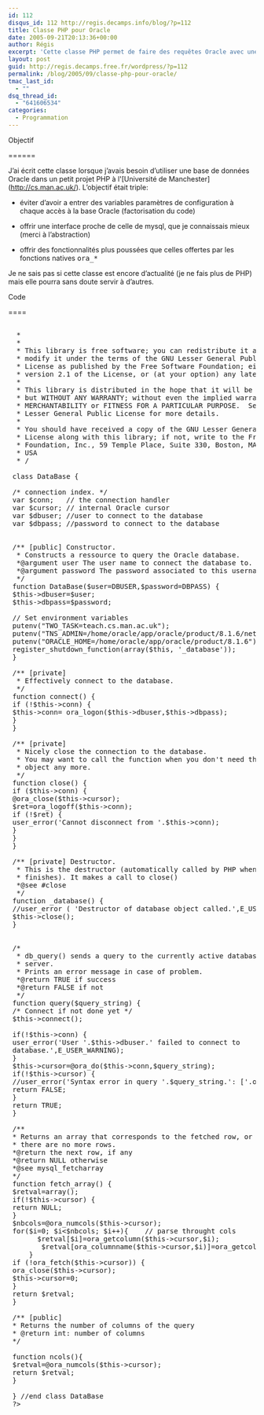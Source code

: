 ```yaml
---
id: 112
disqus_id: 112 http://regis.decamps.info/blog/?p=112
title: Classe PHP pour Oracle
date: 2005-09-21T20:13:36+00:00
author: Régis
excerpt: 'Cette classe PHP permet de faire des requêtes Oracle avec une syntaxe proche des fonctions mysql_*'
layout: post
guid: http://regis.decamps.free.fr/wordpress/?p=112
permalink: /blog/2005/09/classe-php-pour-oracle/
tmac_last_id:
  - ""
dsq_thread_id:
  - "641606534"
categories:
  - Programmation
---
```

Objectif
  
======
  
J’ai écrit cette classe lorsque j’avais besoin d’utiliser une base de données Oracle dans un petit projet PHP à l'\[Université de Manchester\] (http://cs.man.ac.uk/). L’objectif était triple:
  
* éviter d’avoir a entrer des variables paramètres de configuration à chaque accès à la base Oracle (factorisation du code)
  
* offrir une interface proche de celle de mysql, que je connaissais mieux (merci à l’abstraction)
  
* offrir des fonctionnalités plus poussées que celles offertes par les fonctions natives <tt>ora_*</tt>

Je ne sais pas si cette classe est encore d’actualité (je ne fais plus de PHP) mais elle pourra sans doute servir à d’autres.
  
Code
  
====

<pre><?
 /**
  * PHP Class to ease the access of the Oracle Database in the University
  * of Manchester.
  * It mimics the mysql_* functions.
  *
  * Copyright (C) 2003 - Regis Decamps <decamps@users.sf.net>
  *
  *
  * This library is free software; you can redistribute it and/or
  * modify it under the terms of the GNU Lesser General Public
  * License as published by the Free Software Foundation; either
  * version 2.1 of the License, or (at your option) any later version.
  *
  * This library is distributed in the hope that it will be useful,
  * but WITHOUT ANY WARRANTY; without even the implied warranty of
  * MERCHANTABILITY or FITNESS FOR A PARTICULAR PURPOSE.  See the GNU
  * Lesser General Public License for more details.
  *
  * You should have received a copy of the GNU Lesser General Public
  * License along with this library; if not, write to the Free Software
  * Foundation, Inc., 59 Temple Place, Suite 330, Boston, MA  02111-1307
  * USA
  * /
  
 class DataBase {
  
 /* connection index. */
 var $conn;   // the connection handler
 var $cursor; // internal Oracle cursor
 var $dbuser; //user to connect to the database
 var $dbpass; //password to connect to the database
  
  
 /** [public] Constructor.
  * Constructs a ressource to query the Oracle database.
  *@argument user The user name to connect the database to.
  *@argument password The password associated to this username
  */
 function DataBase($user=DBUSER,$password=DBPASS) {
 $this->dbuser=$user;
 $this->dbpass=$password;
  
 // Set environment variables
 putenv("TWO_TASK=teach.cs.man.ac.uk");
 putenv("TNS_ADMIN=/home/oracle/app/oracle/product/8.1.6/network/config/tcp_cs_man_ac_uk");
 putenv("ORACLE_HOME=/home/oracle/app/oracle/product/8.1.6");
 register_shutdown_function(array($this, '_database'));
 }
  
 /** [private]
  * Effectively connect to the database.
  */
 function connect() {
 if (!$this->conn) {
 $this->conn= ora_logon($this->dbuser,$this->dbpass);
 }
 }
  
 /** [private]
  * Nicely close the connection to the database.
  * You may want to call the function when you don't need the database
  * object any more.
  */
 function close() {
 if ($this->conn) {
 @ora_close($this->cursor);
 $ret=ora_logoff($this->conn);
 if (!$ret) {
 user_error('Cannot disconnect from '.$this->conn);
 }
 }
 }
  
 /** [private] Destructor.
  * This is the destructor (automatically called by PHP when the script
  * finishes). It makes a call to close()
  *@see #close
  */
 function _database() {
 //user_error ( 'Destructor of database object called.',E_USER_NOTICE );
 $this->close();
 }
  
  
 /*
  * db_query() sends a query to the currently active database on the
  * server.
  * Prints an error message in case of problem.
  *@return TRUE if success
  *@return FALSE if not
  */
 function query($query_string) {
 /* Connect if not done yet */
 $this->connect();
  
 if(!$this->conn) {
 user_error('User '.$this->dbuser.' failed to connect to 
 database.',E_USER_WARNING);
 }
 $this->cursor=@ora_do($this->conn,$query_string);
 if(!$this->cursor) {
 //user_error('Syntax error in query '.$query_string.': ['.ora_errorcode().'] '.ora_error(),E_USER_WARNING);
 return FALSE;
 }
 return TRUE;
 }
  
 /**
 * Returns an array that corresponds to the fetched row, or FALSE  if
 * there are no more rows.
 *@return the next row, if any
 *@return NULL otherwise
 *@see mysql_fetcharray
 */
 function fetch_array() {
 $retval=array();
 if(!$this->cursor) {
 return NULL;
 }
 $nbcols=@ora_numcols($this->cursor);
 for($i=0; $i&lt;$nbcols; $i++){    // parse throught cols
       $retval[$i]=ora_getcolumn($this->cursor,$i);
        $retval[ora_columnname($this->cursor,$i)]=ora_getcolumn($this->cursor,$i);
     }
 if (!ora_fetch($this->cursor)) {
 ora_close($this->cursor);
 $this->cursor=0;
 }
 return $retval;
 }
  
 /** [public]
 * Returns the number of columns of the query
 * @return int: number of columns
 */
  
 function ncols(){
 $retval=@ora_numcols($this->cursor);
 return $retval;
 }
  
 } //end class DataBase
 ?>
</pre>
